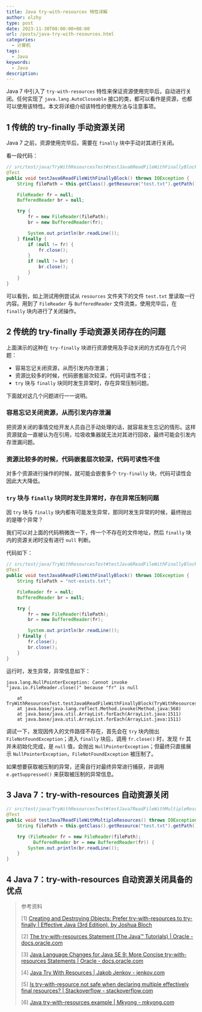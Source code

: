 ```yaml
---
title: Java try-with-resources 特性详解
author: olzhy
type: post
date: 2023-11-30T08:00:00+08:00
url: /posts/java-try-with-resources.html
categories:
  - 计算机
tags:
  - Java
keywords:
  - Java
description:
---
```


Java 7 中引入了 `try-with-resources` 特性来保证资源使用完毕后，自动进行关闭。任何实现了 `java.lang.AutoCloseable` 接口的类，都可以看作是资源，也都可以使用该特性。本文将详细介绍该特性的使用方法与注意事项。

## 1 传统的 try-finally 手动资源关闭

Java 7 之前，资源使用完毕后，需要在 `finally` 块中手动对其进行关闭。

看一段代码：

```java
// src/test/java/TryWithResourcesTest#testJava6ReadFileWithFinallyBlock
@Test
public void testJava6ReadFileWithFinallyBlock() throws IOException {
    String filePath = this.getClass().getResource("test.txt").getPath();

    FileReader fr = null;
    BufferedReader br = null;

    try {
        fr = new FileReader(filePath);
        br = new BufferedReader(fr);

        System.out.println(br.readLine());
    } finally {
        if (null != fr) {
            fr.close();
        }
        if (null != br) {
            br.close();
        }
    }
}
```

可以看到，如上测试用例尝试从 `resources` 文件夹下的文件 `test.txt` 里读取一行内容。用到了 `FileReader` 与 `BufferedReader` 文件流类，使用完毕后，在 `finally` 块内进行了关闭操作。

## 2 传统的 try-finally 手动资源关闭存在的问题

上面演示的这种在 `try-finally` 块进行资源使用及手动关闭的方式存在几个问题：

- 容易忘记关闭资源，从而引发内存泄漏；
- 资源比较多的时候，代码嵌套层次较深，代码可读性不佳；
- `try` 块与 `finally` 块同时发生异常时，存在异常压制问题。

下面就对这几个问题进行一一说明。

### 容易忘记关闭资源，从而引发内存泄漏

把资源关闭的事情交给开发人员自己手动处理的话，就容易发生忘记的情形。这样资源就会一直被认为在引用，垃圾收集器就无法对其进行回收，最终可能会引发内存泄漏问题。

### 资源比较多的时候，代码嵌套层次较深，代码可读性不佳

对多个资源进行操作的时候，就可能会嵌套多个 `try-finally` 块，代码可读性会因此大大降低。

### `try` 块与 `finally` 块同时发生异常时，存在异常压制问题

因 `try` 块与 `finally` 块内都有可能发生异常，那同时发生异常的时候，最终抛出的是哪个异常？

我们可以对上面的代码稍微改一下，传一个不存在的文件地址，然后 `finally` 块内的资源关闭时没有进行 `null` 判断。

代码如下：

```java
// src/test/java/TryWithResourcesTest#testJava6ReadFileWithFinallyBlock
@Test
public void testJava6ReadFileWithFinallyBlock() throws IOException {
    String filePath = "not-exists.txt";

    FileReader fr = null;
    BufferedReader br = null;

    try {
        fr = new FileReader(filePath);
        br = new BufferedReader(fr);

        System.out.println(br.readLine());
    } finally {
        fr.close();
        br.close();
    }
}
```

运行时，发生异常，异常信息如下：

```text
java.lang.NullPointerException: Cannot invoke "java.io.FileReader.close()" because "fr" is null

	at TryWithResourcesTest.testJava6ReadFileWithFinallyBlock(TryWithResourcesTest.java:22)
	at java.base/java.lang.reflect.Method.invoke(Method.java:568)
	at java.base/java.util.ArrayList.forEach(ArrayList.java:1511)
	at java.base/java.util.ArrayList.forEach(ArrayList.java:1511)
```

调试一下，发现因传入的文件路径不存在，首先会在 `try` 块内抛出 `FileNotFoundException`；进入 `finally` 块后，调用 `fr.close()` 时，发现 `fr` 其并未初始化完成，是 `null` 值，会抛出 `NullPointerException`；但最终只直接展示 `NullPointerException`，`FileNotFoundException` 被压制了。

如果想要获取被压制的异常，还需自行对最终异常进行捕获，并调用 `e.getSuppressed()` 来获取被压制的异常信息。

## 3 Java 7：try-with-resources 自动资源关闭

```java
// src/test/java/TryWithResourcesTest#testJava7ReadFileWithMultipleResources
@Test
public void testJava7ReadFileWithMultipleResources() throws IOException {
    String filePath = this.getClass().getResource("test.txt").getPath();

    try (FileReader fr = new FileReader(filePath);
          BufferedReader br = new BufferedReader(fr)) {
        System.out.println(br.readLine());
    }
}
```

## 4 Java 7：try-with-resources 自动资源关闭具备的优点

> 参考资料
>
> [1] [Creating and Destroying Objects: Prefer try-with-resources to try-finally | Effective Java (3rd Edition), by Joshua Bloch](https://www.oreilly.com/library/view/effective-java-3rd/9780134686097/)
>
> [2] [The try-with-resources Statement (The Java™ Tutorials) | Oracle - docs.oracle.com](https://docs.oracle.com/javase/tutorial/essential/exceptions/tryResourceClose.html)
>
> [3] [Java Language Changes for Java SE 9: More Concise try-with-resources Statements | Oracle - docs.oracle.com](https://docs.oracle.com/en/java/javase/21/language/java-language-changes.html#GUID-A920DB06-0FD1-4F9C-8A9A-15FC979D5DA3)
>
> [4] [Java Try With Resources | Jakob Jenkov - jenkov.com](https://jenkov.com/tutorials/java-exception-handling/try-with-resources.html)
>
> [5] [Is try-with-resource not safe when declaring multiple effectively final resources? | Stackoverflow - stackoverflow.com](https://stackoverflow.com/questions/66121234/is-try-with-resource-not-safe-when-declaring-multiple-effectively-final-resource)
>
> [6] [Java try-with-resources example | Mkyong - mkyong.com](https://mkyong.com/java/try-with-resources-example-in-jdk-7/)
